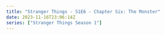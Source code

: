 ```yaml
---
title: "Stranger Things - S1E6 - Chapter Six: The Monster"
date: 2023-11-16T23:06:14Z
series: ["Stranger Things Season 1"]
---
```



<mux-player stream-type="on-demand"
  src="https://kp3d-my.sharepoint.com/personal/ryoo_kp3d_onmicrosoft_com/_layouts/15/download.aspx?share=EeNkWMCmTmZHmPBHBfBpKKsBCsgJudcAS98bt0Ma0NwR6A" prefer-playback="mse" controls>
  </mux-player>
  
  
  <script src="https://cdn.jsdelivr.net/npm/@mux/mux-player"></script>
  
 <script type="application/ld+json">
 {
  "@context": "https://schema.org/",
  "name": "Stranger Things - S1E6 - Chapter Six: The Monster",
  "@type": "VideoObject",
  "contentUrl": "https://stream.mux.com/dDmFTGCtoyTMpxOei01zCyEuRM1jDdMZ89EB00dZ00Rs9E.m3u8",
  "thumbnailUrl": "https://www.themoviedb.org/t/p/original/nviyFKko4Uk1mqHxehvxGhnMHFV.jpg?width=314&fit_mode=preserve&time=25",
  "uploadDate": "2023-11-16T23:06:14Z",
}

</script>
